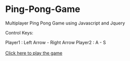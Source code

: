 # Ping-Pong-Game
Multiplayer Ping Pong Game using Javascript and Jquery

Control Keys:

Player1 : Left Arrow - Right Arrow
Player2 : A - S
<br><br>
<a href='itsmepvr.github.io/ping_pong_game'>Click here to play the game</a>


